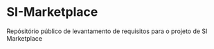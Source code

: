 # SI-Marketplace
Repósitório público de levantamento de requisitos para o projeto de SI Marketplace

